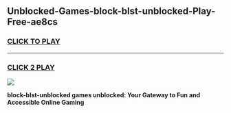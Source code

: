 
## Unblocked-Games-block-blst-unblocked-Play-Free-ae8cs
<h3>
<a href="https://premium76.site?title=block-blst-unblocked&ref=18A1">CLICK TO PLAY</a></h3>
<hr>

<h3>
<a href="https://premium76.site?title=block-blst-unblocked&ref=18A1">CLICK 2 PLAY</a>
  
</h3>

<a href="https://premium76.site?title=block-blst-unblocked&ref=18A1"><img src="https://clearcache.store/games.png"></a>


**block-blst-unblocked games unblocked: Your Gateway to Fun and Accessible Online Gaming**
